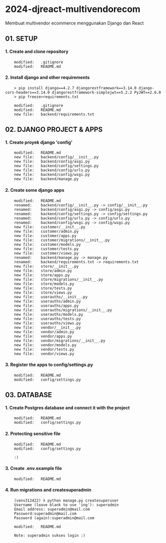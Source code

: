 # 2024-djreact-multivendorecom
Membuat multivendor ecommerce menggunakan Django dan React


## 01. SETUP

#### 1. Create and clone repository

        modified:   .gitignore
        modified:   README.md

#### 2. Install django and other requirements

        > pip install django==4.2.7 djangorestframework==3.14.0 django-cors-headers==3.14.0 djangorestframework-simplejwt==5.2.2 PyJWT==2.6.0
        > pip freeze>requirements.txt

        modified:   .gitignore
        modified:   README.md
        new file:   backend/requirements.txt


## 02. DJANGO PROJECT & APPS

#### 1. Create proyek django 'config'

        modified:   README.md
        new file:   backend/config/__init__.py
        new file:   backend/config/asgi.py
        new file:   backend/config/settings.py
        new file:   backend/config/urls.py
        new file:   backend/config/wsgi.py
        new file:   backend/manage.py

#### 2. Create some django apps

        modified:   README.md
        renamed:    backend/config/__init__.py -> config/__init__.py
        renamed:    backend/config/asgi.py -> config/asgi.py
        renamed:    backend/config/settings.py -> config/settings.py
        renamed:    backend/config/urls.py -> config/urls.py
        renamed:    backend/config/wsgi.py -> config/wsgi.py
        new file:   customer/__init__.py
        new file:   customer/admin.py
        new file:   customer/apps.py
        new file:   customer/migrations/__init__.py
        new file:   customer/models.py
        new file:   customer/tests.py
        new file:   customer/views.py
        renamed:    backend/manage.py -> manage.py
        renamed:    backend/requirements.txt -> requirements.txt
        new file:   store/__init__.py
        new file:   store/admin.py
        new file:   store/apps.py
        new file:   store/migrations/__init__.py
        new file:   store/models.py
        new file:   store/tests.py
        new file:   store/views.py
        new file:   userauths/__init__.py
        new file:   userauths/admin.py
        new file:   userauths/apps.py
        new file:   userauths/migrations/__init__.py
        new file:   userauths/models.py
        new file:   userauths/tests.py
        new file:   userauths/views.py
        new file:   vendor/__init__.py
        new file:   vendor/admin.py
        new file:   vendor/apps.py
        new file:   vendor/migrations/__init__.py
        new file:   vendor/models.py
        new file:   vendor/tests.py
        new file:   vendor/views.py

#### 3. Register the apps to config/settings.py

        modified:   README.md
        modified:   config/settings.py


## 03. DATABASE

#### 1. Create Postgres database and connect it with the project

        modified:   README.md
        modified:   config/settings.py

#### 2. Protecting sensitive file

        modified:   README.md
        modified:   config/settings.py

        :)

#### 3. Create .env.example file

        modified:   README.md

#### 4. Run migrations and createsuperadmin

        (venv312422) λ python manage.py createsuperuser
        Username (leave blank to use 'ing'): superadmin
        Email address: superadmin@mail.com
        Password:superadmin@mail.com
        Password (again):superadmin@mail.com

        modified:   README.md

        Note: superadmin sukses login :)